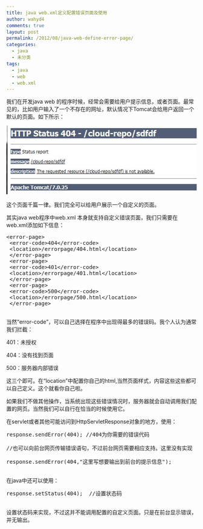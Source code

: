 ```yaml
---
title: java web.xml定义配置错误页面及使用
author: wahyd4
comments: true
layout: post
permalink: /2012/08/java-web-define-error-page/
categories:
  - java
  - 未分类
tags:
  - java
  - web
  - web.xml
---
```

我们在开发java web 的程序时候，经常会需要给用户提示信息，或者页面。最常见的，比如用户输入了一个不存在的网址，默认情况下Tomcat会给用户返回一个默认的页面。如下所示：

[<img class="aligncenter size-full wp-image-2165" title="22" src="/images/2012/08/22.jpg" alt="" width="529" height="182" />][1]

这个页面千篇一律。我们完全可以给用户展示一个自定义的页面。

其实java web程序中web.xml 本身就支持自定义错误页面，我们只需要在web.xml添加如下信息：

<pre class="brush: xml; title: ; notranslate" title="">&lt;error-page&gt;
 &lt;error-code&gt;404&lt;/error-code&gt;
 &lt;location&gt;/errorpage/404.html&lt;/location&gt;
 &lt;/error-page&gt;
 &lt;error-page&gt;
 &lt;error-code&gt;401&lt;/error-code&gt;
 &lt;location&gt;/errorpage/401.html&lt;/location&gt;
 &lt;/error-page&gt;
 &lt;error-page&gt;
 &lt;error-code&gt;500&lt;/error-code&gt;
 &lt;location&gt;/errorpage/500.html&lt;/location&gt;
 &lt;/error-page&gt;

</pre>

当然“error-code”，可以自己选择在程序中出现得最多的错误码。我个人认为通常我们拦截：

401：未授权

404：没有找到页面

500：服务器内部错误

这三个即可。在“location”中配置你自己的html,当然页面样式，内容这些这些都可以自己定义。这个就看你自己啦。

如果我们不做其他操作，当系统出现这些错误情况时，服务器就会自动调用我们配置的网页。当然我们可以自行在恰当的时候使用它。

在servlet或者其他可能访问到HttpServletResponse对象的地方，使用：

<pre class="brush: java; title: ; notranslate" title="">response.sendError(404); //404为你需要的错误代码

//也可以向前台网页传输错误语句，不过前台网页需要相应支持。这里没有实现

response.sendError(404,"这里写想要输出到前台的提示信息");

</pre>

在java中还可以使用：

<pre class="brush: java; title: ; notranslate" title="">response.setStatus(404);  //设置状态码

</pre>

设置状态码来实现，不过这并不能调用配置的自定义页面。只是在前台显示错误，并无输出。

 [1]: /images/2012/08/22.jpg
